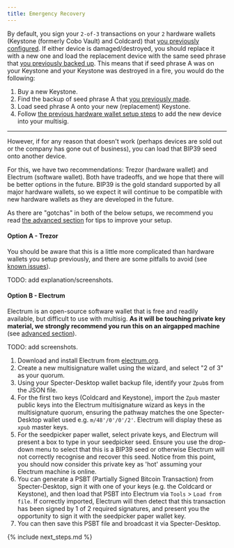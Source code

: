 ```yaml
---
title: Emergency Recovery
---
```


By default, you sign your `2-of-3` transactions on your `2` hardware wallets (Keystone (formerly Cobo Vault) and Coldcard) that [you previously configured](/setup-wallets/).
If either device is damaged/destroyed, you should replace it with a new one and load the replacement device with the same seed phrase that [you previously backed up](/backup-wallet/seeds).
This means that if seed phrase A was on your Keystone and your Keystone was destroyed in a fire, you would do the following:

1. Buy a new Keystone.
1. Find the backup of seed phrase A that [you previously made](/backup-wallet/seeds).
1. Load seed phrase A onto your new (replacement) Keystone.
1. Follow [the previous hardware wallet setup steps](/setup-wallets/) to add the new device into your multisig.

---

However, if for any reason that doesn't work (perhaps devices are sold out or the company has gone out of business), you can load that BIP39 seed onto another device.

For this, we have two recommendations: Trezor (hardware wallet) and Electrum (software wallet).
Both have tradeoffs, and we hope that there will be better options in the future.
BIP39 is the gold standard supported by all major hardware wallets, so we expect it will continue to be compatible with new hardware wallets as they are developed in the future.

As there are "gotchas" in both of the below setups, we recommend you read [the advanced section](advanced) for tips to improve your setup.

#### Option A - Trezor
You should be aware that this is a little more complicated than hardware wallets you setup previously, and there are some pitfalls to avoid (see [known issues](/known-issues/hardware/trezor)).

TODO: add explanation/screenshots.

#### Option B - Electrum
Electrum is an open-source software wallet that is free and readily available, but difficult to use with multisig.
**As it will be touching private key material, we strongly recommend you run this on an airgapped machine** (see [advanced section](advanced)).

TODO: add screenshots.

1. Download and install Electrum from [electrum.org](https://electrum.org/).
1. Create a new multisignature wallet using the wizard, and select "2 of 3" as your quorum.
1. Using your Specter-Desktop wallet backup file, identify your `Zpub`s from the JSON file.
1. For the first two keys (Coldcard and Keystone), import the `Zpub` master public keys into the Electrum multisignature wizard as keys in the multisignature quorum, ensuring the pathway matches the one Specter-Desktop wallet used e.g. `m/48'/0'/0'/2'`.
Electrum will display these as `xpub` master keys.
1. For the seedpicker paper wallet, select private keys, and Electrum will present a box to type in your seedpicker seed.
Ensure you use the drop-down menu to select that this is a BIP39 seed or otherwise Electrum will not correctly recognise and recover this seed.
Notice from this point, you should now consider this private key as 'hot' assuming your Electrum machine is online.
1. You can generate a PSBT (Partially Signed Bitcoin Transaction) from Specter-Desktop, sign it with one of your keys (e.g. the Coldcard or Keystone), and then load that PSBT into Electrum via `Tools` > `Load from file`.
If correctly imported, Electrum will then detect that this transaction has been signed by 1 of 2 required signatures, and present you the opportunity to sign it with the seedpicker paper wallet key. 
1. You can then save this PSBT file and broadcast it via Specter-Desktop. 

{% include next_steps.md %}
